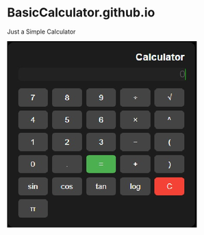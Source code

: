 # BasicCalculator.github.io
Just a Simple Calculator

![image alt](https://github.com/christian191/BasicCalculator.github.io/blob/7974375ef4e1e30c52b7419f71672186b04b6fb2/Calculator.jpg)
